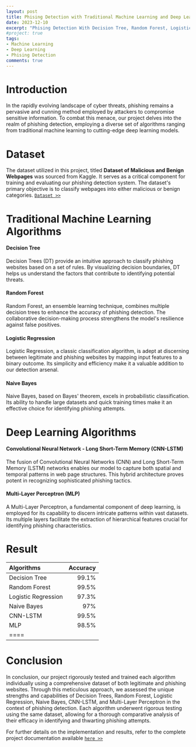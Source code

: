 ```yaml
---
layout: post
title: Phising Detection with Traditional Machine Learning and Deep Learning Algorithms
date: 2023-12-10
excerpt: "Phising Detection With Decision Tree, Random Forest, Logistic Regression, Naive Bayes, CNN-LSTM, and Multi-Layer Perceptron."
#project: true
tags:
- Machine Learning
- Deep Learning
- Phising Detection
comments: true
---
```



# Introduction

In the rapidly evolving landscape of cyber threats, phishing remains a pervasive and cunning method employed by attackers to compromise sensitive information. To combat this menace, our project delves into the realm of phishing detection, employing a diverse set of algorithms ranging from traditional machine learning to cutting-edge deep learning models.


# Dataset

The dataset utilized in this project, titled **Dataset of Malicious and Benign Webpages** was sourced from Kaggle. It serves as a critical component for training and evaluating our phishing detection system. The dataset's primary objective is to classify webpages into either malicious or benign categories.
[`Dataset >>`](https://www.kaggle.com/datasets/aksingh2411/dataset-of-malicious-and-benign-webpages)


# Traditional Machine Learning Algorithms
#### Decision Tree
Decision Trees (DT) provide an intuitive approach to classify phishing websites based on a set of rules. By visualizing decision boundaries, DT helps us understand the factors that contribute to identifying potential threats.

#### Random Forest
Random Forest, an ensemble learning technique, combines multiple decision trees to enhance the accuracy of phishing detection. The collaborative decision-making process strengthens the model's resilience against false positives.

#### Logistic Regression
Logistic Regression, a classic classification algorithm, is adept at discerning between legitimate and phishing websites by mapping input features to a binary outcome. Its simplicity and efficiency make it a valuable addition to our detection arsenal.

#### Naive Bayes
Naive Bayes, based on Bayes' theorem, excels in probabilistic classification. Its ability to handle large datasets and quick training times make it an effective choice for identifying phishing attempts.

# Deep Learning Algorithms
#### Convolutional Neural Network - Long Short-Term Memory (CNN-LSTM)
The fusion of Convolutional Neural Networks (CNN) and Long Short-Term Memory (LSTM) networks enables our model to capture both spatial and temporal patterns in web page structures. This hybrid architecture proves potent in recognizing sophisticated phishing tactics.

#### Multi-Layer Perceptron (MLP)
A Multi-Layer Perceptron, a fundamental component of deep learning, is employed for its capability to discern intricate patterns within vast datasets. Its multiple layers facilitate the extraction of hierarchical features crucial for identifying phishing characteristics.


# Result
|      Algorithms   | Accuracy |
|:------------------|---------:|
|    Decision Tree  |   99.1%  |
|    Random Forest  |   99.5%  |
|Logistic Regression|   97.3%  |
|     Naive Bayes   |   97%    |
|      CNN-LSTM     |   99.5%  |
|         MLP       |   98.5%  |
|====

# Conclusion

In conclusion, our project rigorously tested and trained each algorithm individually using a comprehensive dataset of both legitimate and phishing websites. Through this meticulous approach, we assessed the unique strengths and capabilities of Decision Trees, Random Forest, Logistic Regression, Naive Bayes, CNN-LSTM, and Multi-Layer Perceptron in the context of phishing detection. Each algorithm underwent rigorous testing using the same dataset, allowing for a thorough comparative analysis of their efficacy in identifying and thwarting phishing attempts.


For further details on the implementation and results, refer to the complete project documentation available [`here >>`](https://www.kaggle.com/code/malindaratnaduhita/phishing-detection-with-dt-rf-cnn-lstm)